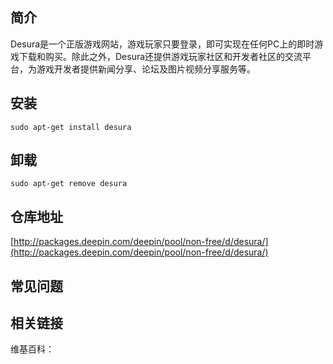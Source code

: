 ## 简介

Desura是一个正版游戏网站，游戏玩家只要登录，即可实现在任何PC上的即时游戏下载和购买。除此之外，Desura还提供游戏玩家社区和开发者社区的交流平台，为游戏开发者提供新闻分享、论坛及图片视频分享服务等。

## 安装

`sudo apt-get install desura`

## 卸载

`sudo apt-get remove desura`

## 仓库地址

[http://packages.deepin.com/deepin/pool/non-free/d/desura/](http://packages.deepin.com/deepin/pool/non-free/d/desura/)


## 常见问题


## 相关链接

维基百科：